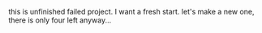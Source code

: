 this is unfinished failed project. I want a fresh start. let's make a new one, there is only four left anyway...
